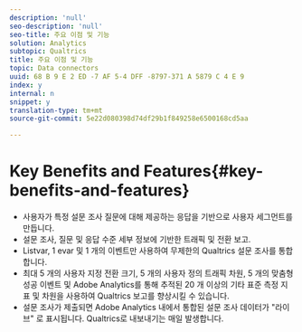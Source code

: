 ```yaml
---
description: 'null'
seo-description: 'null'
seo-title: 주요 이점 및 기능
solution: Analytics
subtopic: Qualtrics
title: 주요 이점 및 기능
topic: Data connectors
uuid: 68 B 9 E 2 ED -7 AF 5-4 DFF -8797-371 A 5879 C 4 E 9
index: y
internal: n
snippet: y
translation-type: tm+mt
source-git-commit: 5e22d080398d74df29b1f849258e6500168cd5aa

---
```



# Key Benefits and Features{#key-benefits-and-features}

* 사용자가 특정 설문 조사 질문에 대해 제공하는 응답을 기반으로 사용자 세그먼트를 만듭니다.
* 설문 조사, 질문 및 응답 수준 세부 정보에 기반한 트래픽 및 전환 보고.
* Listvar, 1 evar 및 1 개의 이벤트만 사용하여 무제한의 Qualtrics 설문 조사를 통합합니다.
* 최대 5 개의 사용자 지정 전환 크기, 5 개의 사용자 정의 트래픽 차원, 5 개의 맞춤형 성공 이벤트 및 Adobe Analytics를 통해 추적된 20 개 이상의 기타 표준 측정 지표 및 차원을 사용하여 Qualtrics 보고를 향상시킬 수 있습니다.
* 설문 조사가 제출되면 Adobe Analytics 내에서 통합된 설문 조사 데이터가 "라이브" 로 표시됩니다. Qualtrics로 내보내기는 매일 발생합니다.

